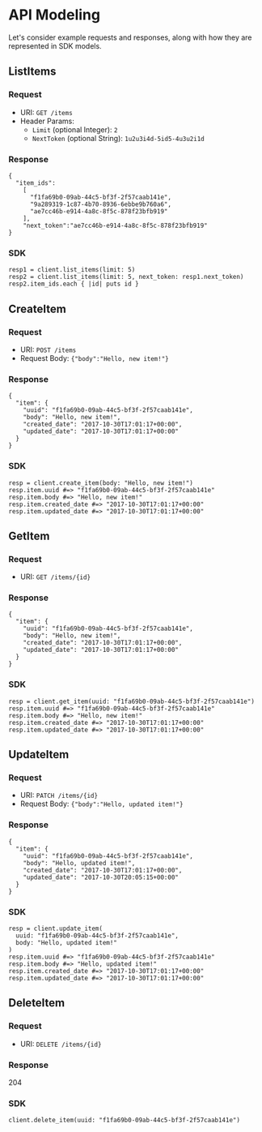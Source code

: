 # API Modeling

Let's consider example requests and responses, along with how they are represented in SDK models.

## ListItems

### Request

* URI: `GET /items`
* Header Params:
  * `Limit` (optional Integer): `2`
  * `NextToken` (optional String): `1u2u3i4d-5id5-4u3u2i1d`

### Response

```
{
  "item_ids":
    [
      "f1fa69b0-09ab-44c5-bf3f-2f57caab141e",
      "9a289319-1c87-4b70-8936-6ebbe9b760a6",
      "ae7cc46b-e914-4a8c-8f5c-878f23bfb919"
    ],
    "next_token":"ae7cc46b-e914-4a8c-8f5c-878f23bfb919"
}
```

### SDK

```
resp1 = client.list_items(limit: 5)
resp2 = client.list_items(limit: 5, next_token: resp1.next_token)
resp2.item_ids.each { |id| puts id }
```

## CreateItem

### Request

* URI: `POST /items`
* Request Body: `{"body":"Hello, new item!"}`

### Response

```
{
  "item": {
    "uuid": "f1fa69b0-09ab-44c5-bf3f-2f57caab141e",
    "body": "Hello, new item!",
    "created_date": "2017-10-30T17:01:17+00:00",
    "updated_date": "2017-10-30T17:01:17+00:00"
  }
}
```

### SDK

```
resp = client.create_item(body: "Hello, new item!")
resp.item.uuid #=> "f1fa69b0-09ab-44c5-bf3f-2f57caab141e"
resp.item.body #=> "Hello, new item!"
resp.item.created_date #=> "2017-10-30T17:01:17+00:00"
resp.item.updated_date #=> "2017-10-30T17:01:17+00:00"
```

## GetItem

### Request

* URI: `GET /items/{id}`

### Response

```
{
  "item": {
    "uuid": "f1fa69b0-09ab-44c5-bf3f-2f57caab141e",
    "body": "Hello, new item!",
    "created_date": "2017-10-30T17:01:17+00:00",
    "updated_date": "2017-10-30T17:01:17+00:00"
  }
}
```

### SDK

```
resp = client.get_item(uuid: "f1fa69b0-09ab-44c5-bf3f-2f57caab141e")
resp.item.uuid #=> "f1fa69b0-09ab-44c5-bf3f-2f57caab141e"
resp.item.body #=> "Hello, new item!"
resp.item.created_date #=> "2017-10-30T17:01:17+00:00"
resp.item.updated_date #=> "2017-10-30T17:01:17+00:00"
```

## UpdateItem

### Request

* URI: `PATCH /items/{id}`
* Request Body: `{"body":"Hello, updated item!"}`

### Response

```
{
  "item": {
    "uuid": "f1fa69b0-09ab-44c5-bf3f-2f57caab141e",
    "body": "Hello, updated item!",
    "created_date": "2017-10-30T17:01:17+00:00",
    "updated_date": "2017-10-30T20:05:15+00:00"
  }
}
```

### SDK

```
resp = client.update_item(
  uuid: "f1fa69b0-09ab-44c5-bf3f-2f57caab141e",
  body: "Hello, updated item!"
)
resp.item.uuid #=> "f1fa69b0-09ab-44c5-bf3f-2f57caab141e"
resp.item.body #=> "Hello, updated item!"
resp.item.created_date #=> "2017-10-30T17:01:17+00:00"
resp.item.updated_date #=> "2017-10-30T17:01:17+00:00"
```

## DeleteItem

### Request

* URI: `DELETE /items/{id}`

### Response

204

### SDK

```
client.delete_item(uuid: "f1fa69b0-09ab-44c5-bf3f-2f57caab141e")
```
